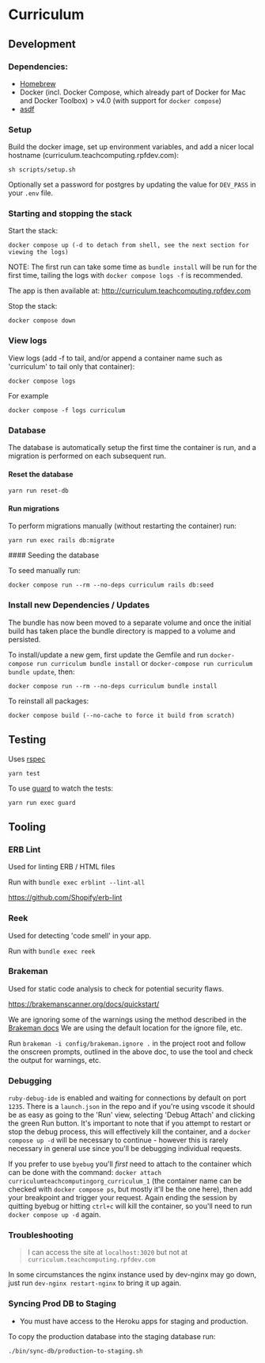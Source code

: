 # Curriculum

## Development

### Dependencies:

- [Homebrew](https://brew.sh/)
- Docker (incl. Docker Compose, which already part of Docker for Mac and Docker Toolbox) > v4.0 (with support for `docker compose`)
- [asdf](https://asdf-vm.com/guide/getting-started.html#_3-install-asdf)

### Setup

Build the docker image, set up environment variables, and add a nicer local hostname (curriculum.teachcomputing.rpfdev.com):

```
sh scripts/setup.sh
```

Optionally set a password for postgres by updating the value for `DEV_PASS` in your `.env` file.

### Starting and stopping the stack

Start the stack:

```
docker compose up (-d to detach from shell, see the next section for viewing the logs)
```

NOTE: The first run can take some time as `bundle install` will be run for the first time, tailing the logs with `docker compose logs -f` is recommended.

The app is then available at: http://curriculum.teachcomputing.rpfdev.com

Stop the stack:

```
docker compose down
```

### View logs

View logs (add -f to tail, and/or append a container name such as 'curriculum' to tail only that container):

```
docker compose logs
```

For example

```
docker compose -f logs curriculum
```

### Database

The database is automatically setup the first time the container is run, and a migration is performed on each subsequent run.

#### Reset the database

```
yarn run reset-db
```

#### Run migrations

To perform migrations manually (without restarting the container) run:

```
yarn run exec rails db:migrate
```

#### Seeding the database

To seed manually run:

```
docker compose run --rm --no-deps curriculum rails db:seed
```

### Install new Dependencies / Updates

The bundle has now been moved to a separate volume and once the initial build has taken place the bundle directory is mapped to a volume and persisted.

To install/update a new gem, first update the Gemfile and run `docker-compose run curriculum bundle install` or `docker-compose run curriculum bundle update`, then:

```
docker compose run --rm --no-deps curriculum bundle install
```

To reinstall all packages:

```
docker compose build (--no-cache to force it build from scratch)
```

## Testing

Uses [rspec](https://github.com/rspec/rspec)

```
yarn test
```

To use [guard](https://github.com/guard/guard) to watch the tests:

```
yarn run exec guard
```

## Tooling

### ERB Lint

Used for linting ERB / HTML files

Run with `bundle exec erblint --lint-all`

https://github.com/Shopify/erb-lint

### Reek

Used for detecting 'code smell' in your app.

Run with `bundle exec reek`

### Brakeman

Used for static code analysis to check for potential security flaws.

https://brakemanscanner.org/docs/quickstart/

We are ignoring some of the warnings using the method described in the [Brakeman docs](https://brakemanscanner.org/docs/ignoring_false_positives/) We are using the default location for the ignore file, etc.

Run `brakeman -i config/brakeman.ignore .` in the project root and follow the onscreen prompts, outlined in the above doc, to use the tool and check the output for warnings, etc.

### Debugging

`ruby-debug-ide` is enabled and waiting for connections by default on port `1235`. There is a `launch.json` in the repo and if you're using vscode it should be as easy as going to the 'Run' view, selecting 'Debug Attach' and clicking the green Run button. It's important to note that if you attempt to restart or stop the debug process, this will effectively kill the container, and a `docker compose up -d` will be necessary to continue - however this is rarely necessary in general use since you'll be debugging individual requests.

If you prefer to use `byebug` you'll _first_ need to attach to the container which can be done with the command: `docker attach curriculumteachcomputingorg_curriculum_1` (the container name can be checked with `docker compose ps`, but mostly it'll be the one here), then add your breakpoint and trigger your request. Again ending the session by quitting byebug or hitting `ctrl+c` will kill the container, so you'll need to run `docker compose up -d` again.

### Troubleshooting

> I can access the site at `localhost:3020` but not at `curriculum.teachcomputing.rpfdev.com`

In some circumstances the nginx instance used by dev-nginx may go down, just run `dev-nginx restart-nginx` to bring it up again.

### Syncing Prod DB to Staging

- You must have access to the Heroku apps for staging and production.

To copy the production database into the staging database run:

```
./bin/sync-db/production-to-staging.sh
```
